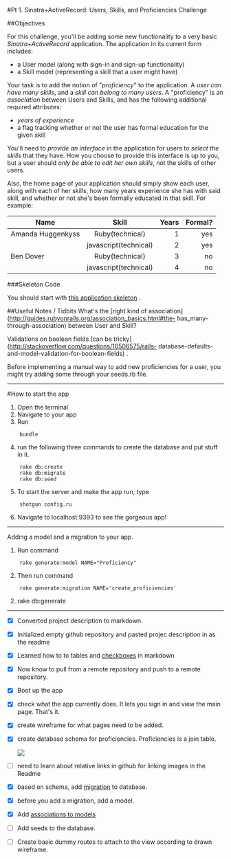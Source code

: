 #Pt 1. Sinatra+ActiveRecord: Users, Skills, and Proficiencies Challenge


##Objectives

For this challenge, you'll be adding some new functionality to a very basic _Sinatra+ActiveRecord_ application. The application in its current form includes:



- a User model (along with sign-in and sign-up functionality) 
- a Skill model (representing a skill that a user might have)

Your task is to add the notion of "_proficiency_" to the application. A _user can have many skills_, and a _skill can belong to many users_. A "proficiency" is an _association_ between Users and Skills, and has the following additional required attributes:

- _years of experience_
- a flag tracking whether or not the user has formal education for the given skill

You'll need to _provide an interface_ in the application for users to _select the skills_ that they have. How you choose to provide this interface is up to you, but a user should _only be able to edit her own skills_, not the skills of other users.

Also, the home page of your application should simply show each user, along with each of her skills, how many years experience she has with said skill, and whether or not she's been formally educated in that skill. For example:

| Name              | Skill                | Years | Formal? |
| -------------     |:--------------------:| -----:|--------:|
| Amanda Huggenkyss | Ruby(technical)      | 1     | yes     |   
|                   | javascript(technical)| 2     | yes     |  
| Ben Dover         | Ruby(technical)      | 3     | no      |   
|                   | javascript(technical)| 4     | no      |  




###Skeleton Code

 You should start with [this application skeleton](http://cl.ly/0v0G1I273W3o) .
 
##Useful Notes / Tidbits
What's the [right kind of association](http://guides.rubyonrails.org/association_basics.html#the- has_many-through-association) between User and Skill?

Validations on boolean fields [can be tricky](http://stackoverflow.com/questions/10506575/rails- database-defaults-and-model-validation-for-boolean-fields) .

Before implementing a manual way to add new proficiencies for a user, you might try adding some through your seeds.rb file.

----------------------------------------------------
#How to start the app

1. Open the terminal
2. Navigate to your app
3. Run 

```
    bundle 
```

4. run the following three commands to create the database and put stuff in it.

```
    rake db:create
    rake db:migrate
    rake db:seed
```

5.  To start the server and make the app run, type 

```
    shotgun config.ru
```

6. Navigate to localhost:9393  to see the gorgeous app!


----------------------------------------------------
Adding a model and a migration to your app.

1. Run command 

```
    rake generate:model NAME="Proficiency"
```

2. Then run command

```
    rake generate:migration NAME='create_proficiencies'
```

2. rake db:generate 



----------------------------------------------------
- [x] Converted project description to markdown. 
- [x] Initialized empty github repository and pasted projec description in as the readme
- [x] Learned how to to tables and [checkboxes](https://github.com/blog/1375-task-lists-in-gfm-issues-pulls-comments) in markdown
- [x] Now know to pull from a remote repository and push to a remote repository.
- [x] Boot up the app
- [x] check what the app currently does.  It lets you sign in and view the main page.  That's it.
- [x] create wireframe for what pages need to be added. 
- [x] create database schema for proficiencies.  Proficiencies is a join table.
   
   ![](/.docs/schema.jpg)

- [ ] need to learn about relative links in github for linking images in the Readme
- [x] based on schema, add [migration](http://guides.rubyonrails.org/migrations.html) to database.
- [x] before you add a migration, add a model.
- [x] Add [associations to models](http://guides.rubyonrails.org/association_basics.html)
- [ ] Add seeds to the database. 
- [ ] Create basic dummy routes to attach to the view according to drawn wireframe.
